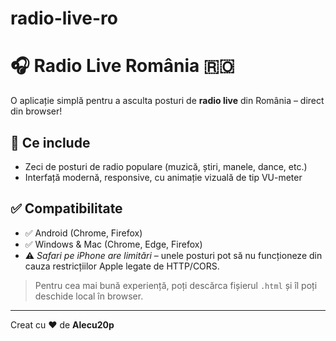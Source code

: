 # radio-live-ro
# 🎧 Radio Live România 🇷🇴

O aplicație simplă pentru a asculta posturi de **radio live** din România – direct din browser!

## 🎵 Ce include
- Zeci de posturi de radio populare (muzică, știri, manele, dance, etc.)
- Interfață modernă, responsive, cu animație vizuală de tip VU-meter

## ✅ Compatibilitate
- ✅ Android (Chrome, Firefox)
- ✅ Windows & Mac (Chrome, Edge, Firefox)
- ⚠️ *Safari pe iPhone are limitări* – unele posturi pot să nu funcționeze din cauza restricțiilor Apple legate de HTTP/CORS.

> Pentru cea mai bună experiență, poți descărca fișierul `.html` și îl poți deschide local în browser.

---

Creat cu ❤️ de **Alecu20p**

